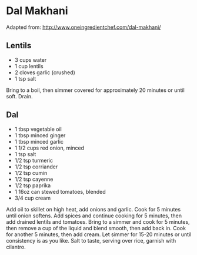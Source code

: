 # Dal Makhani
Adapted from: http://www.oneingredientchef.com/dal-makhani/

## Lentils
- 3 cups water
- 1 cup lentils
- 2 cloves garlic (crushed)
- 1 tsp salt

Bring to a boil, then simmer covered for approximately 20 minutes or until soft. Drain.

## Dal
- 1 tbsp vegetable oil
- 1 tbsp minced ginger
- 1 tbsp minced garlic
- 1 1/2 cups red onion, minced
- 1 tsp salt
- 1/2 tsp turmeric
- 1/2 tsp corriander
- 1/2 tsp cumin
- 1/2 tsp cayenne
- 1/2 tsp paprika
- 1 16oz can stewed tomatoes, blended
- 3/4 cup cream

Add oil to skillet on high heat, add onions and garlic. Cook for 5 minutes until onion softens.
Add spices and continue cooking for 5 minutes, then add drained lentils and tomatoes. 
Bring to a simmer and cook for 5 minutes, then remove a cup of the liquid and blend smooth, then add back in.
Cook for another 5 minutes, then add cream. Let simmer for 15-20 minutes or until consistency is as you like.
Salt to taste, serving over rice, garnish with cilantro.

